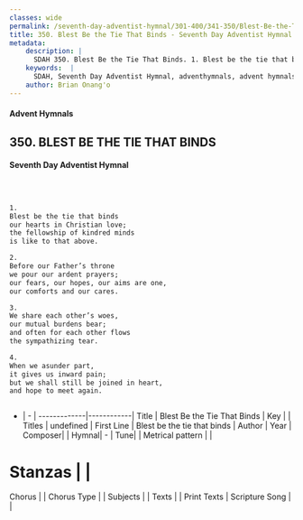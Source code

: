 ```yaml
---
classes: wide
permalink: /seventh-day-adventist-hymnal/301-400/341-350/Blest-Be-the-Tie-That-Binds/
title: 350. Blest Be the Tie That Binds - Seventh Day Adventist Hymnal
metadata:
    description: |
      SDAH 350. Blest Be the Tie That Binds. 1. Blest be the tie that binds our hearts in Christian love; the fellowship of kindred minds is like to that above.
    keywords:  |
      SDAH, Seventh Day Adventist Hymnal, adventhymnals, advent hymnals, Blest Be the Tie That Binds, Blest be the tie that binds 
    author: Brian Onang'o
---
```


#### Advent Hymnals
## 350. BLEST BE THE TIE THAT BINDS
#### Seventh Day Adventist Hymnal

```txt



1.
Blest be the tie that binds
our hearts in Christian love;
the fellowship of kindred minds
is like to that above.

2.
Before our Father’s throne
we pour our ardent prayers;
our fears, our hopes, our aims are one,
our comforts and our cares.

3.
We share each other’s woes,
our mutual burdens bear;
and often for each other flows
the sympathizing tear.

4.
When we asunder part,
it gives us inward pain;
but we shall still be joined in heart,
and hope to meet again.



```

- |   -  |
-------------|------------|
Title | Blest Be the Tie That Binds |
Key |  |
Titles | undefined |
First Line | Blest be the tie that binds |
Author | 
Year | 
Composer|  |
Hymnal|  - |
Tune|  |
Metrical pattern | |
# Stanzas |  |
Chorus |  |
Chorus Type |  |
Subjects |  |
Texts |  |
Print Texts | 
Scripture Song |  |
  
